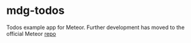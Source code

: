 mdg-todos
=========

Todos example app for Meteor. Further development has moved to the official Meteor [repo](https://github.com/meteor/meteor/tree/devel/examples/todos)
